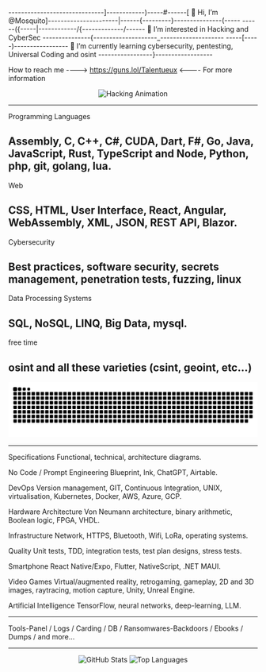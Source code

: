 
------------------------------]------------)-----#------[ 👋 Hi, I’m @Mosquito]----------------------|------{---------}---------------(-----
------({-----|------\------/{-------------/------ 👀 I’m interested in Hacking and CyberSec ---------------{--------------------_---------------\-----
-----[-----)----------------- 🌱 I’m currently learning cybersecurity, pentesting, Universal Coding and osint -----------------}------------------

How to reach me ----> https://guns.lol/Talentueux <---- For more information
<div align="center">
  <img src="https://readme-typing-svg.demolab.com?font=Fira+Code&size=16&duration=4000&pause=1000&color=58A6FF&background=0D111700&center=true&vCenter=true&multiline=true&width=500&height=150&lines=%24+echo+%22Hacking+in+progress...%22;%24+ping+google.com+;+Scanning+network+for+vulnerabilities...;%24+Access+granted!" alt="Hacking Animation">
</div>

____ 

Programming Languages

Assembly, C, C++, C#, CUDA, Dart, F#, Go, Java, JavaScript, Rust, TypeScript and Node, Python, php, git, golang, lua.
--

Web

CSS, HTML, User Interface, React, Angular, WebAssembly, XML, JSON, REST API, Blazor.
--

Cybersecurity

Best practices, software security, secrets management, penetration tests, fuzzing, linux
--

Data Processing Systems

SQL, NoSQL, LINQ, Big Data, mysql.
--

free time

osint and all these varieties (csint, geoint, etc...)
--
<div align="center">
  <img src="https://github.com/Platane/snk/raw/output/github-contribution-grid-snake.svg" alt="Terminal Hacker Animation">
</div>

------------------------------------------------------------------------------------------------------------------------

Specifications
Functional, technical, architecture diagrams.

No Code / Prompt Engineering
Blueprint, Ink, ChatGPT, Airtable.

DevOps
Version management, GIT, Continuous Integration, UNIX, virtualisation, Kubernetes, Docker, AWS, Azure, GCP.

Hardware Architecture
Von Neumann architecture, binary arithmetic, Boolean logic, FPGA, VHDL.

Infrastructure
Network, HTTPS, Bluetooth, Wifi, LoRa, operating systems.

Quality
Unit tests, TDD, integration tests, test plan designs, stress tests.

Smartphone
React Native/Expo, Flutter, NativeScript, .NET MAUI.

Video Games
Virtual/augmented reality, retrogaming, gameplay, 2D and 3D images, raytracing, motion capture, Unity, Unreal Engine.

Artificial Intelligence
TensorFlow, neural networks, deep-learning, LLM.
____
Tools-Panel / Logs / Carding / DB / Ransomwares-Backdoors / Ebooks / Dumps / and more...
____

<div align="center">
  <img src="https://github-readme-stats.vercel.app/api?username=Mosquito1337&show_icons=true&theme=radical&hide_border=true&bg_color=0d1117&title_color=58a6ff&icon_color=0a84ff&text_color=58a6ff" alt="GitHub Stats">
  <img src="https://github-readme-stats.vercel.app/api/top-langs/?username=Mosquito1337&layout=compact&theme=radical&bg_color=0d1117&title_color=58a6ff&hide_border=true&text_color=58a6ff" alt="Top Languages">
</div>
